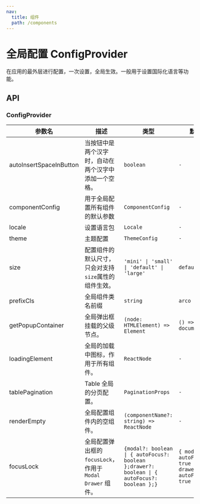 ```yaml
---
nav:
  title: 组件
  path: /components
---
```


# 全局配置 ConfigProvider

在应用的最外层进行配置，一次设置，全局生效。一般用于设置国际化语言等功能。

## API

### ConfigProvider

|参数名|描述|类型|默认值|版本|
|---|---|---|---|---|
|autoInsertSpaceInButton|当按钮中是两个汉字时，自动在两个汉字中添加一个空格。|`boolean`|`-`|2.3.0|
|componentConfig|用于全局配置所有组件的默认参数|`ComponentConfig`|`-`|2.23.0|
|locale|设置语言包|`Locale`|`-`|-|
|theme|主题配置|`ThemeConfig`|`-`|-|
|size|配置组件的默认尺寸，只会对支持`size`属性的组件生效。|`'mini' \| 'small' \| 'default' \| 'large'`|`default`|-|
|prefixCls|全局组件类名前缀|`string`|`arco`|-|
|getPopupContainer|全局弹出框挂载的父级节点。|`(node: HTMLElement) => Element`|`() => document.body`|-|
|loadingElement|全局的加载中图标，作用于所有组件。|`ReactNode`|`-`|-|
|tablePagination|Table 全局的分页配置。|`PaginationProps`|`-`|2.6.0|
|renderEmpty|全局配置组件内的空组件。|`(componentName?: string) => ReactNode`|`-`|2.10.0|
|focusLock|全局配置弹出框的 `focusLock`，作用于 `Modal` `Drawer` 组件。|`{modal?: boolean \| { autoFocus?: boolean };drawer?: boolean \| { autoFocus?: boolean };}`|`{ modal: { autoFocus: true }, drawer: { autoFocus: true }}`|2.13.0|
